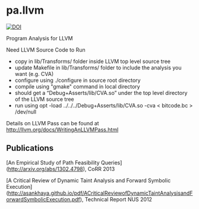 pa.llvm
=======
[![DOI](https://zenodo.org/badge/DOI/10.5281/zenodo.9830.svg)](https://doi.org/10.5281/zenodo.9830)

Program Analysis for LLVM

Need LLVM Source Code to Run
- copy in lib/Transforms/ folder inside LLVM top level source tree
- update Makefile in lib/Transforms/ folder to include the analysis you want (e.g. CVA)
- configure using ./configure in source root directory
- compile using "gmake" command in local directory
- should get a “Debug+Asserts/lib/CVA.so” under the top level directory of the LLVM source tree
- run using opt -load ../../../Debug+Asserts/lib/CVA.so -cva < bitcode.bc > /dev/null

Details on LLVM Pass can be found at http://llvm.org/docs/WritingAnLLVMPass.html

Publications
------------
[An Empirical Study of Path Feasibility Queries] (http://arxiv.org/abs/1302.4798), CoRR 2013

[A Critical Review of Dynamic Taint Analysis and Forward Symbolic Execution] (http://asankhaya.github.io/pdf/ACriticalReviewofDynamicTaintAnalysisandForwardSymbolicExecution.pdf), Technical Report NUS 2012

